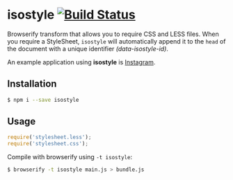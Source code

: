 # isostyle [![Build Status](https://travis-ci.org/iiegor/isostyle.svg?branch=master)](https://travis-ci.org/iiegor/isostyle)

Browserify transform that allows you to require CSS and LESS files.
When you require a StyleSheet, ``isostyle`` will automatically append it to the ``head`` of the document with a unique identifier *(data-isostyle-id)*.

An example application using **isostyle** is [Instagram](https://instagram.com/).

## Installation

```sh
$ npm i --save isostyle
```

## Usage

```js
require('stylesheet.less');
require('stylesheet.css');
```

Compile with browserify using ``-t isostyle``:

```sh
$ browserify -t isostyle main.js > bundle.js
```
